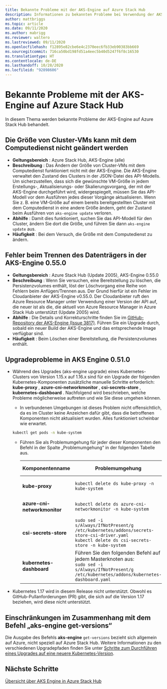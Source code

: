 ```yaml
---
title: Bekannte Probleme mit der AKS-Engine auf Azure Stack Hub
description: Informationen zu bekannten Probleme bei Verwendung der AKS-Engine auf Azure Stack Hub
author: mattbriggs
ms.topic: article
ms.date: 09/11/2020
ms.author: mabrigg
ms.reviewer: waltero
ms.lastreviewed: 09/11/2020
ms.openlocfilehash: f12895e82cbe6e4c2370eec6fb33eb90383bb669
ms.sourcegitcommit: 716ca50bd198fd51a4eec5b40d5247f6f8c16530
ms.translationtype: HT
ms.contentlocale: de-DE
ms.lasthandoff: 10/28/2020
ms.locfileid: "92898606"
---
```

# <a name="known-issues-with-the-aks-engine-on-azure-stack-hub"></a>Bekannte Probleme mit der AKS-Engine auf Azure Stack Hub

In diesem Thema werden bekannte Probleme der AKS-Engine auf Azure Stack Hub behandelt.

## <a name="unable-to-resize-cluster-vms-with-the-compute-service"></a>Die Größe von Cluster-VMs kann mit dem Computedienst nicht geändert werden

- **Geltungsbereich** : Azure Stack Hub, AKS-Engine (alle)
- **Beschreibung** : Das Ändern der Größe von Cluster-VMs mit dem Computedienst funktioniert nicht mit der AKS-Engine. Die AKS-Engine verwaltet den Zustand des Clusters in der JSON-Datei des API-Modells. Um sicherzustellen, dass sich die gewünschte VM-Größe in jedem Erstellungs-, Aktualisierungs- oder Skalierungsvorgang, der mit der AKS-Engine durchgeführt wird, widergespiegelt, müssen Sie das API-Modell vor dem Ausführen jedes dieser Vorgänge aktualisieren. Wenn Sie z. B. eine VM-Größe auf einem bereits bereitgestellten Cluster mit dem Computedienst in eine andere Größe ändern, geht der Zustand beim Ausführen von `aks-engine update` verloren.
- **Abhilfe** : Damit dies funktioniert, suchen Sie das API-Modell für den Cluster, ändern Sie dort die Größe, und führen Sie dann `aks-engine update` aus.
- **Häufigkeit** : Bei dem Versuch, die Größe mit dem Computedienst zu ändern.

## <a name="disk-detach-operation-fails-in-aks-engine-0550"></a>Fehler beim Trennen des Datenträgers in der AKS-Engine 0.55.0

- **Geltungsbereich** : Azure Stack Hub (Update 2005), AKS-Engine 0.55.0
- **Beschreibung** : Wenn Sie versuchen, eine Bereitstellung zu löschen, die Persistenzvolumes enthält, löst der Löschvorgang eine Reihe von Fehlern beim Anfügen/Trennen aus. Der Grund hierfür ist ein Fehler im Cloudanbieter der AKS-Engine v0.55.0. Der Cloudanbieter ruft den Azure Resource Manager unter Verwendung einer Version der API auf, die neuer ist als die, die aktuell von Azure Resource Manager in Azure Stack Hub unterstützt (Update 2005) wird.
- **Abhilfe** : Die Details und Korrekturschritte finden Sie im [GitHub-Repository der AKS-Engine (Issue 3817)](https://github.com/Azure/aks-engine/issues/3817#issuecomment-691329443). Führen Sie ein Upgrade durch, sobald ein neuer Build der AKS-Engine und das entsprechende Image verfügbar sind.
- **Häufigkeit** : Beim Löschen einer Bereitstellung, die Persistenzvolumes enthält.



## <a name="upgrade-issues-in-aks-engine-0510"></a>Upgradeprobleme in AKS Engine 0.51.0

* Während des Upgrades (aks-engine upgrade) eines Kubernetes-Clusters von Version 1.15.x auf 1.16.x sind für ein Upgrade der folgenden Kubernetes-Komponenten zusätzliche manuelle Schritte erforderlich: **kube-proxy** , **azure-cni-networkmonitor** , **csi-secrets-store** , **kubernetes-dashboard** . Nachfolgend wird beschrieben, welche Probleme möglicherweise auftreten und wie Sie diese umgehen können.

  * In verbundenen Umgebungen ist dieses Problem nicht offensichtlich, da es im Cluster keine Anzeichen dafür gibt, dass die betroffenen Komponenten nicht aktualisiert wurden. Alles funktioniert scheinbar wie erwartet.
  <!-- * In disconnected environments, you can see this problem when you run a query for the system pods status and see that the pods for the components mentioned below are not in "Ready" state: -->

    ```bash  
    kubectl get pods -n kube-system
    ```

  * Führen Sie als Problemumgehung für jeder dieser Komponenten den Befehl in der Spalte „Problemumgehung“ in der folgenden Tabelle aus.

    |Komponentenname |Problemumgehung |Betroffene Szenarien|
    |---------------|-----------|------------------|
    |**kube-proxy**     | `kubectl delete ds kube-proxy -n kube-system` |Verbunden, nicht verbunden |
    |**azure-cni-networkmonitor**   | `kubectl delete ds azure-cni-networkmonitor -n kube-system`   | Verbunden, nicht verbunden |
    |**csi-secrets-store**  |`sudo sed -i s/Always/IfNotPresent/g /etc/kubernetes/addons/secrets-store-csi-driver.yaml`<br>`kubectl delete ds csi-secrets-store -n kube-system` | Getrennt |
    |**kubernetes-dashboard** |Führen Sie den folgenden Befehl auf jedem Masterknoten aus:<br>`sudo sed -i s/Always/IfNotPresent/g /etc/kubernetes/addons/kubernetes-dashboard.yaml` |Getrennt |

* Kubernetes 1.17 wird in diesem Release nicht unterstützt. Obwohl es GitHub-Pullanforderungen (PR) gibt, die sich auf die Version 1.17 beziehen, wird diese nicht unterstützt.

## <a name="aks-engine-get-versions-command-limitations"></a>Einschränkungen im Zusammenhang mit dem Befehl „aks-engine get-versions“

Die Ausgabe des Befehls **aks-engine** `get-versions` bezieht sich allgemein auf Azure, nicht speziell auf Azure Stack Hub. Weitere Informationen zu den verschiedenen Upgradepfaden finden Sie unter [Schritte zum Durchführen eines Upgrades auf eine neuere Kubernetes-Version](azure-stack-kubernetes-aks-engine-upgrade.md#steps-to-upgrade-to-a-newer-kubernetes-version).

## <a name="next-steps"></a>Nächste Schritte

[Übersicht über AKS Engine in Azure Stack Hub](azure-stack-kubernetes-aks-engine-overview.md)
